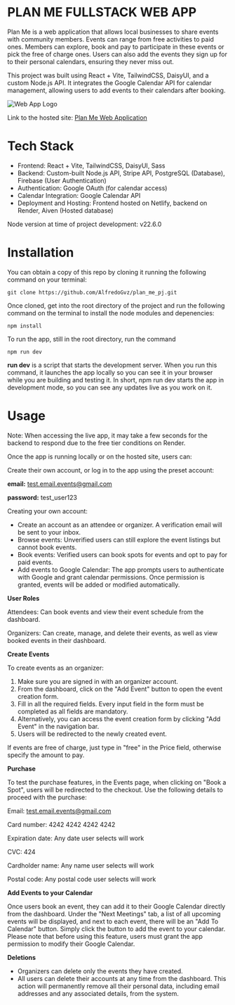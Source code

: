 # PLAN ME FULLSTACK WEB APP

Plan Me is a web application that allows local businesses to share events with community members. Events can range from free activities to paid ones. Members can explore, book and pay to participate in these events or pick the free of charge ones. Users can also add the events they sign up for to their personal calendars, ensuring they never miss out.

This project was built using React + Vite, TailwindCSS, DaisyUI, and a custom Node.js API. It integrates the Google Calendar API for calendar management, allowing users to add events to their calendars after booking.

![Web App Logo](https://firebasestorage.googleapis.com/v0/b/bookstore-578c6.appspot.com/o/profileImages%2Flogo.jpg?alt=media&token=c0a0c8bf-e669-4727-90c9-9af4ca1a8e16)

Link to the hosted site: [Plan Me Web Application](https://plan-me-lp.netlify.app/?page=1)

# Tech Stack

- Frontend: React + Vite, TailwindCSS, DaisyUI, Sass
- Backend: Custom-built Node.js API, Stripe API, PostgreSQL (Database), Firebase (User Authentication)
- Authentication: Google OAuth (for calendar access)
- Calendar Integration: Google Calendar API
- Deployment and Hosting: Frontend hosted on Netlify, backend on Render, Aiven (Hosted database)

Node version at time of project development: v22.6.0

# Installation

You can obtain a copy of this repo by cloning it running the following command on your terminal:

```
git clone https://github.com/AlfredoGvz/plan_me_pj.git
```

Once cloned, get into the root directory of the project and run the following command on the terminal to install the node modules and depenencies:

```
npm install
```

To run the app, still in the root directory, run the command

```
npm run dev
```

**run dev** is a script that starts the development server. When you run this command, it launches the app locally so you can see it in your browser while you are building and testing it. In short, npm run dev starts the app in development mode, so you can see any updates live as you work on it.

# Usage

Note: When accessing the live app, it may take a few seconds for the backend to respond due to the free tier conditions on Render.

Once the app is running locally or on the hosted site, users can:

Create their own account, or log in to the app using the preset account:

**email:** test.email.events@gmail.com

**password:** test_user123

Creating your own account:

- Create an account as an attendee or organizer. A verification email will be sent to your inbox.
- Browse events: Unverified users can still explore the event listings but cannot book events.
- Book events: Verified users can book spots for events and opt to pay for paid events.
- Add events to Google Calendar: The app prompts users to authenticate with Google and grant calendar permissions. Once permission is granted, events will be added or modified automatically.

**User Roles**

Attendees: Can book events and view their event schedule from the dashboard.

Organizers: Can create, manage, and delete their events, as well as view booked events in their dashboard.

**Create Events**

To create events as an organizer:

1. Make sure you are signed in with an organizer account.
2. From the dashboard, click on the "Add Event" button to open the event creation form.
3. Fill in all the required fields. Every input field in the form must be completed as all fields are mandatory.
4. Alternatively, you can access the event creation form by clicking "Add Event" in the navigation bar.
5. Users will be redirected to the newly created event.

If events are free of charge, just type in "free" in the Price field, otherwise specify the amount to pay.

**Purchase**

To test the purchase features, in the Events page, when clicking on "Book a Spot", users will be redirected to the checkout. Use the following details to proceed with the purchase:

Email: test.email.events@gmail.com

Card number: 4242 4242 4242 4242

Expiration date: Any date user selects will work

CVC: 424

Cardholder name: Any name user selects will work

Postal code: Any postal code user selects will work

**Add Events to your Calendar**

Once users book an event, they can add it to their Google Calendar directly from the dashboard. Under the "Next Meetings" tab, a list of all upcoming events will be displayed, and next to each event, there will be an "Add To Calendar" button. Simply click the button to add the event to your calendar. Please note that before using this feature, users must grant the app permission to modify their Google Calendar.

**Deletions**

- Organizers can delete only the events they have created.
- All users can delete their accounts at any time from the dashboard. This action will permanently remove all their personal data, including email addresses and any associated details, from the system.
